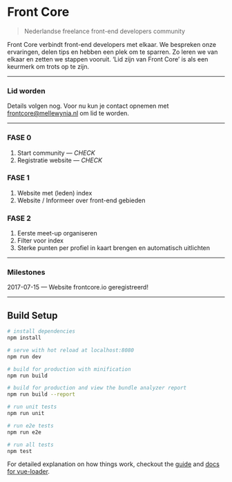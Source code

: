 # Front Core

> Nederlandse freelance front-end developers community

Front Core verbindt front-end developers met elkaar. We bespreken onze ervaringen, delen tips en hebben een plek om te sparren. Zo leren we van elkaar en zetten we stappen vooruit. ‘Lid zijn van Front Core’ is als een keurmerk om trots op te zijn.

____

### Lid worden

Details volgen nog. Voor nu kun je contact opnemen met frontcore@mellewynia.nl om lid te worden.

____

### FASE 0

1. Start community — _CHECK_
2. Registratie website — _CHECK_

### FASE 1

1. Website met (leden) index
2. Website / Informeer over front-end gebieden

### FASE 2

1. Eerste meet-up organiseren
2. Filter voor index
3. Sterke punten per profiel in kaart brengen en automatisch uitlichten

----

### Milestones

2017-07-15 — Website frontcore.io geregistreerd!

----

## Build Setup

``` bash
# install dependencies
npm install

# serve with hot reload at localhost:8080
npm run dev

# build for production with minification
npm run build

# build for production and view the bundle analyzer report
npm run build --report

# run unit tests
npm run unit

# run e2e tests
npm run e2e

# run all tests
npm test
```

For detailed explanation on how things work, checkout the [guide](http://vuejs-templates.github.io/webpack/) and [docs for vue-loader](http://vuejs.github.io/vue-loader).
